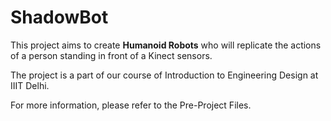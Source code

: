 # ShadowBot

This project aims to create **Humanoid Robots** who will replicate the actions of a person standing in front of a Kinect sensors.

The project is a part of our course of Introduction to Engineering Design at IIIT Delhi.

For more information, please refer to the Pre-Project Files.

